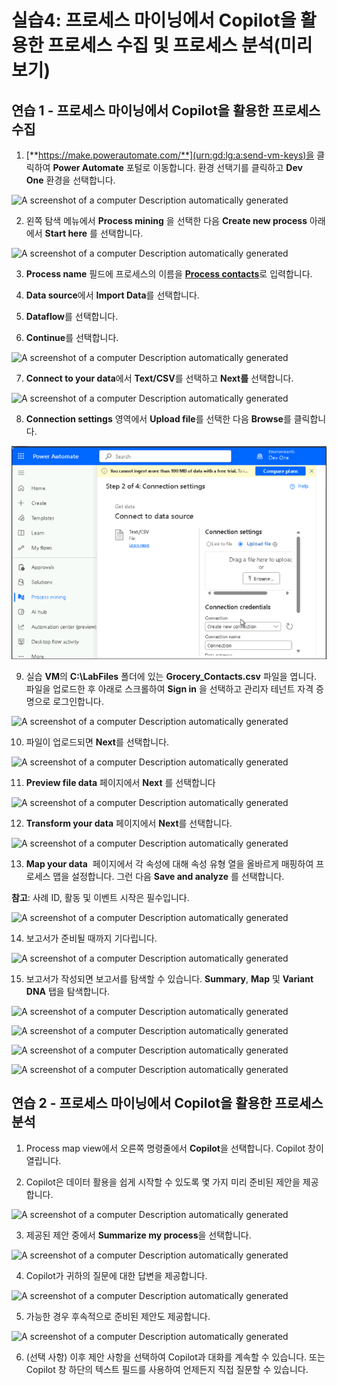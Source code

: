 # 실습4: 프로세스 마이닝에서 Copilot을 활용한 프로세스 수집 및 프로세스 분석(미리보기)

## 연습 1 - 프로세스 마이닝에서 Copilot을 활용한 프로세스 수집

1.  [**https://make.powerautomate.com/**](urn:gd:lg:a:send-vm-keys)을
    클릭하여 **Power Automate** 포털로 이동합니다. 환경 선택기를
    클릭하고 **Dev One** 환경을 선택합니다.

![A screenshot of a computer Description automatically
generated](./media/image1.png)

2.  왼쪽 탐색 메뉴에서 **Process mining** 을 선택한 다음 **Create new
    process** 아래에서 **Start here** 를 선택합니다.

![A screenshot of a computer Description automatically
generated](./media/image2.png)

3.  **Process name** 필드에 프로세스의 이름을 [**Process
    contacts**](urn:gd:lg:a:send-vm-keys)로 입력합니다.

4.  **Data source**에서 **Import Data**를 선택합니다.

5.  **Dataflow**를 선택합니다.

6.  **Continue**를 선택합니다.

![A screenshot of a computer Description automatically
generated](./media/image3.png)

7.  **Connect to your data**에서 **Text/CSV**를 선택하고 **Next를**
    선택합니다.

![A screenshot of a computer Description automatically
generated](./media/image4.png)

8.  **Connection settings** 영역에서 **Upload file**를 선택한 다음
    **Browse**를 클릭합니다.

![](./media/image5.png)

9.  실습 **VM**의 **C:\LabFiles** 폴더에 있는
    **Grocery_Contacts.csv** 파일을 엽니다. 파일을 업로드한 후 아래로
    스크롤하여 **Sign in** 을 선택하고 관리자 테넌트 자격 증명으로
    로그인합니다.

![A screenshot of a computer Description automatically
generated](./media/image6.png)

10. 파일이 업로드되면 **Next**를 선택합니다.

![A screenshot of a computer Description automatically
generated](./media/image7.png)

11. **Preview file data** 페이지에서 **Next** 를 선택합니다

![A screenshot of a computer Description automatically
generated](./media/image8.png)

12. **Transform your data** 페이지에서 **Next**를 선택합니다.

![A screenshot of a computer Description automatically
generated](./media/image9.png)

13. **Map your data**  페이지에서 각 속성에 대해 속성 유형 열을 올바르게
    매핑하여 프로세스 맵을 설정합니다. 그런 다음 **Save and analyze** 를
    선택합니다.

**참고**: 사례 ID, 활동 및 이벤트 시작은 필수입니다.

![A screenshot of a computer Description automatically
generated](./media/image10.png)

14. 보고서가 준비될 때까지 기다립니다.

![A screenshot of a computer Description automatically
generated](./media/image11.png)

15. 보고서가 작성되면 보고서를 탐색할 수 있습니다.
    **Summary**, **Map** 및 **Variant DNA** 탭을 탐색합니다.

![A screenshot of a computer Description automatically
generated](./media/image12.png)

![A screenshot of a computer Description automatically
generated](./media/image13.png)

![A screenshot of a computer Description automatically
generated](./media/image14.png)

![A screenshot of a computer Description automatically
generated](./media/image15.png)

## 연습 2 - 프로세스 마이닝에서 Copilot을 활용한 프로세스 분석

1.  Process map view에서 오른쪽 명령줄에서 **Copilot**을 선택합니다.
    Copilot 창이 열립니다.

2.  Copilot은 데이터 활용을 쉽게 시작할 수 있도록 몇 가지 미리 준비된
    제안을 제공합니다.

![A screenshot of a computer Description automatically
generated](./media/image16.png)

3.  제공된 제안 중에서 **Summarize my process**을 선택합니다.

![A screenshot of a computer Description automatically
generated](./media/image17.png)

4.  Copilot가 귀하의 질문에 대한 답변을 제공합니다.

![A screenshot of a computer Description automatically
generated](./media/image18.png)

5.  가능한 경우 후속적으로 준비된 제안도 제공합니다.

![A screenshot of a computer Description automatically
generated](./media/image19.png)

6.  (선택 사항) 이후 제안 사항을 선택하여 Copilot과 대화를 계속할 수
    있습니다. 또는 Copilot 창 하단의 텍스트 필드를 사용하여 언제든지
    직접 질문할 수 있습니다.
